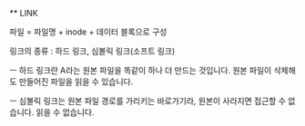** LINK

파일 = 파일명 + inode + 데이터 블록으로 구성


링크의 종류 : 하드 링크, 심볼릭 링크(소프트 링크)


ㅡ 하드 링크란 A라는 원본 파일을 똑같이 하나 더 만드는 것입니다. 
원본 파일이 삭제해도 만들어진 파일을 읽을 수 있습니다.

ㅡ 심볼릭 링크는 원본 파일 경로를 가리키는 바로가기라, 
원본이 사라지면 접근할 수 없습니다. 읽을 수 없습니다.
